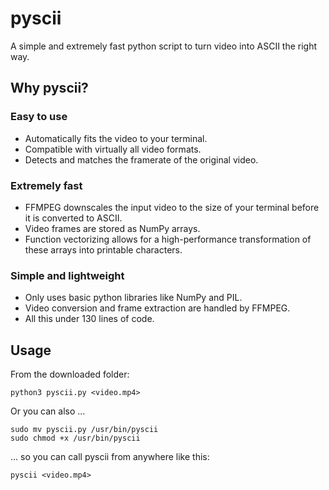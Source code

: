 # pyscii
A simple and extremely fast python script to turn video into ASCII the right way.

## Why pyscii?
### Easy to use
- Automatically fits the video to your terminal.
- Compatible with virtually all video formats.
- Detects and matches the framerate of the original video.

### Extremely fast
- FFMPEG downscales the input video to the size of your terminal before it is converted to ASCII.
- Video frames are stored as NumPy arrays.
- Function vectorizing allows for a high-performance transformation of these arrays into printable characters.

### Simple and lightweight
- Only uses basic python libraries like NumPy and PIL.
- Video conversion and frame extraction are handled by FFMPEG.
- All this under 130 lines of code.

## Usage
From the downloaded folder:
```
python3 pyscii.py <video.mp4>
```
Or you can also ...
```
sudo mv pyscii.py /usr/bin/pyscii
sudo chmod +x /usr/bin/pyscii
```
... so you can call pyscii from anywhere like this:
```
pyscii <video.mp4>
```
